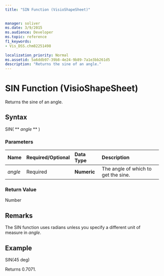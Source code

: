 ```yaml
---
title: "SIN Function (VisioShapeSheet)"
 
 
manager: soliver
ms.date: 3/9/2015
ms.audience: Developer
ms.topic: reference
f1_keywords:
- Vis_DSS.chm82251498
 
localization_priority: Normal
ms.assetid: 5a6ddb97-39b8-4e24-9b89-7a1e3bb261d5
description: "Returns the sine of an angle."
---
```


# SIN Function (VisioShapeSheet)

Returns the sine of an angle. 
  
## Syntax

SIN( ** *angle* ** ) 
  
### Parameters

|**Name**|**Required/Optional**|**Data Type**|**Description**|
|:-----|:-----|:-----|:-----|
| _angle_ <br/> |Required  <br/> |**Numeric** <br/> |The angle of which to get the sine.  <br/> |
   
### Return Value

Number
  
## Remarks

The SIN function uses radians unless you specify a different unit of measure in  _angle_.
  
## Example

SIN(45 deg) 
  
Returns 0.7071. 
  


